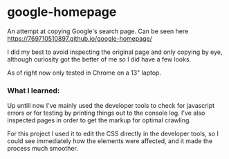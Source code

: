 # google-homepage

An attempt at copying Google's search page.
Can be seen here https://769710510897.github.io/google-homepage/

I did my best to avoid inspecting the original page and only copying by eye, although curiosity got the better of me so I did have a few looks.

As of right now only tested in Chrome on a 13" laptop.

### What I learned:
Up untill now I've mainly used the developer tools to check for javascript errors or for testing by printing things out to the console log. I've also inspected pages in order to get the markup for optimal crawling.

For this project I used it to edit the CSS directly in the developer tools, so I could see immediately how the elements were affected, and it made the process much smoother. 
